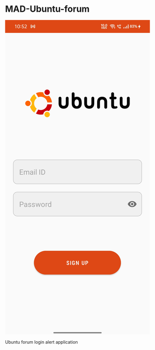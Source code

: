 # MAD-Ubuntu-forum

![Output](https://github.com/SuryaV-02/MAD-Ubuntu-forum/blob/main/output.jpeg)

Ubuntu forum login alert application
